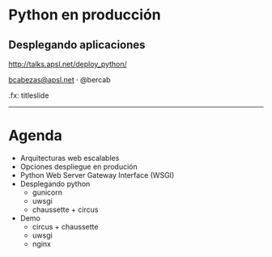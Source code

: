 
# Python en producción
## Desplegando aplicaciones


http://talks.apsl.net/deploy_python/

bcabezas@apsl.net · @bercab


.fx: titleslide

---

# Agenda

* Arquitecturas web escalables
* Opciones despliegue en produción
*  Python Web Server Gateway Interface  (WSGI)
* Desplegando python
    * gunicorn
    * uwsgi
    * chaussette + circus
* Demo
    * circus + chaussette
    * uwsgi
    * nginx

